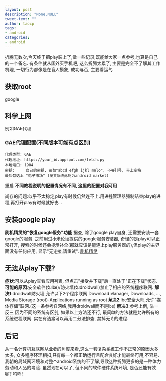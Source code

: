 ```yaml
---
layout: post
description: "None.NULL"
tweet-text: ""
author: taocp
tags:
- android
categories:
- android
---
```


折腾无数次,今天终于把play装上了,做一些记录,既能给大家一点参考,也算是自己的一个备忘.
有条件就从国外买手机吧, 这么折腾太累了, 主要是完全不了解其工作机理, 一切行为都像是在盲人摸象, 成功与否, 主要看运气.

## 获取root
google

## 科学上网
例如GAE代理
### GAE代理配置(不同版本可能有点区别)
    代理类型: GAE
    代理地址: https://your_id.appspot.com/fetch.py
    本地端口: 1984
    密钥:     自己的密钥, 形如"abcd efgh ijkl mnlo", 不用引号, 带上空格
    最后勾选上 "电子市场" (英文系统此处为android market)
重启
**不同教程说明的配置情况有不同, 这里的配置对我可用**

尚存的问题:似乎不太稳定,play有时候仍然连不上.用进程管理器强制结束play的进程,再打开play有时候就好使...

## 安装google play
**刷机精灵的"恢复google服务"功能**
据查, 除了google play自身, 还需要安装一套google的服务. 
之前用过小米论坛提供的google服务安装器, 奇怪的是play可以正常打开, 搜索的时候还会提示补全(那就应该是能连上play服务器的),但play的主界面没有任何应用, 显示"无连接,请重试".
[刷机精灵](http://www.shuame.com)

## 无法从play下载?
**症状**:可以从play查看应用列表, 但点击"接受并下载"后一直处于"正在下载"状态.
**可能的原因**:安全软件(如lbe)/防火墙(如droidwall)禁止了相应的系统程序联网.
**解决1**:droidwall防火墙,允许以下2个程序联网
    Download Manager, Downloads, ..., Media Storage
    (root)-Applications running as root
**解决2**:lbe安全大师,允许"媒体存储"联网.(这一条参考自网络,我用droidwall而不是lbe)
**解决3**:参考上例, 举一反三
因为不同的系统有区别, 如果以上方法还不行, 最简单的方法就是允许所有的系统进程联网. 实在有洁癖可以再用二分法排查, 禁掉无关的进程.

## 后记
从一名计算机互联网从业者的角度来看,这么一套复杂系统工作不正常的原因太多太多, 众多程序环环相扣,只有每一个都正确运行且配合良好才能最终可用,不容易.
我朝的局域网环境和对整个android系统的不了解,导致这种折腾更多的是一种体力劳动和人品的考验.
虽然现在可以了, 但不同的软件硬件系统环境, 是否还能有效呢? 呜呼!
